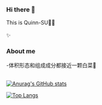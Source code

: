 ### Hi there 👋
This is Quinn-SU🏄‍♀️<br> <br> ✨ 
### About me
 -体积形态和组成成分都接近一颗白菜🌿<br>
 <br>
 
[![Anurag's GitHub stats](https://github-readme-stats.vercel.app/api?username=quinnsu)](https://github.com/anuraghazra/github-readme-stats)

[![Top Langs](https://github-readme-stats.vercel.app/api/top-langs/?username=quinnsu)](https://github.com/anuraghazra/github-readme-stats)


<!--
**Quinn-SU/Quinn-SU** is a ✨ _special_ ✨ repository because its `README.md` (this file) appears on your GitHub profile.

Here are some ideas to get you started:

- 🔭 I’m currently working on ...
- 🌱 I’m currently learning ...
- 👯 I’m looking to collaborate on ...
- 🤔 I’m looking for help with ...
- 💬 Ask me about ...
- 📫 How to reach me: ...
- 😄 Pronouns: ...
- ⚡ Fun fact: ...
-->
